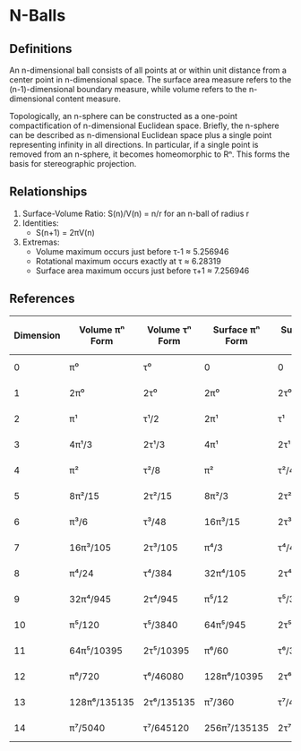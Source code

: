 # N-Balls

## Definitions
An n-dimensional ball consists of all points at or within unit distance from a center point in n-dimensional space. The surface area measure refers to the (n-1)-dimensional boundary measure, while volume refers to the n-dimensional content measure.

Topologically, an n-sphere can be constructed as a one-point compactification of n-dimensional Euclidean space. Briefly, the n-sphere can be described as n-dimensional Euclidean space plus a single point representing infinity in all directions. In particular, if a single point is removed from an n-sphere, it becomes homeomorphic to Rⁿ. This forms the basis for stereographic projection.

## Relationships
1. Surface-Volume Ratio: S(n)/V(n) = n/r for an n-ball of radius r
2. Identities:
   - S(n+1) = 2πV(n)
2. Extremas:
   - Volume maximum occurs just before τ-1 ≈ 5.256946
   - Rotational maximum occurs exactly at τ ≈ 6.28319
   - Surface area maximum occurs just before τ+1 ≈ 7.256946

## References

| Dimension | Volume πⁿ Form | Volume τⁿ Form | Surface πⁿ Form | Surface τⁿ Form | Decimal Values (V, SA) |
|-----------|----------------|-----------------|------------------|------------------|------------------------|
| 0 | π⁰ | τ⁰ | 0 | 0 | 1.00000000, 0.00000000 |
| 1 | 2π⁰ | 2τ⁰ | 2π⁰ | 2τ⁰ | 2.00000000, 2.00000000 |
| 2 | π¹ | τ¹/2 | 2π¹ | τ¹ | 3.14159265, 6.28318531 |
| 3 | 4π¹/3 | 2τ¹/3 | 4π¹ | 2τ¹ | 4.18879020, 12.56637061 |
| 4 | π² | τ²/8 | π² | τ²/4 | 4.93480220, 9.86960440 |
| 5 | 8π²/15 | 2τ²/15 | 8π²/3 | 2τ²/3 | 5.26378901, 26.31894507 |
| 6 | π³/6 | τ³/48 | 16π³/15 | 2τ³/15 | 5.16771278, 33.07336179 |
| 7 | 16π³/105 | 2τ³/105 | π⁴/3 | τ⁴/48 | 4.72476597, 32.46969701 |
| 8 | π⁴/24 | τ⁴/384 | 32π⁴/105 | 2τ⁴/105 | 4.05871213, 29.68658012 |
| 9 | 32π⁴/945 | 2τ⁴/945 | π⁵/12 | τ⁵/384 | 3.29850890, 25.50164040 |
| 10 | π⁵/120 | τ⁵/3840 | 64π⁵/945 | 2τ⁵/945 | 2.55016404, 20.72514267 |
| 11 | 64π⁵/10395 | 2τ⁵/10395 | π⁶/60 | τ⁶/3840 | 1.88410388, 16.02315323 |
| 12 | π⁶/720 | τ⁶/46080 | 128π⁶/10395 | 2τ⁶/10395 | 1.33526277, 11.83817381 |
| 13 | 128π⁶/135135 | 2τ⁶/135135 | π⁷/360 | τ⁷/46080 | 0.91062875, 8.38970341 |
| 14 | π⁷/5040 | τ⁷/645120 | 256π⁷/135135 | 2τ⁷/135135 | 0.59926453, 5.72164921 |
